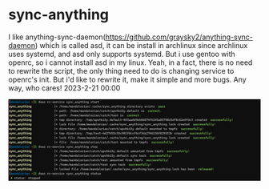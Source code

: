 # sync-anything

I like anything-sync-daemon(https://github.com/graysky2/anything-sync-daemon) 
which is called asd, it can be install in archlinux since archlinux uses 
systemd, and asd only supports systemd. But i use gentoo with openrc, so i 
cannot install asd in my linux. Yeah, in a fact, there is no need to rewrite
the script, the only thing need to do is changing service to openrc's init. But 
i'd like to rewrite it, make it simple and more bugs. Any way, who cares!
2023-2-21 00:00

![image](https://github.com/ssfwshutterbug/sync-anything/blob/main/sync_anything_service.png?raw=true)
